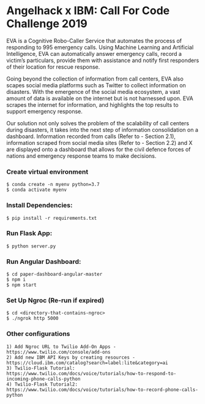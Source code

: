 # Angelhack x IBM: Call For Code Challenge 2019

EVA is a Cognitive Robo-Caller Service that automates the process of responding to 995 emergency calls. Using Machine Learning and Artificial Intelligence, EVA can automatically answer emergency calls, record a victim’s particulars, provide them with assistance and notify first responders of their location for rescue response.

Going beyond the collection of information from call centers, EVA also scapes social media platforms such as Twitter to collect information on disasters. With the emergence of the social media ecosystem, a vast amount of data is available on the internet but is not harnessed upon. EVA scrapes the internet for information, and highlights the top results to support emergency response.

Our solution not only solves the problem of the scalability of call centers during disasters, it takes into the next step of information consolidation on a dashboard. Information recorded from calls (Refer to - Section 2.1),  information scraped from social media sites  (Refer to - Section 2.2) and X are displayed onto a dashboard that allows for the civil defence forces of nations and emergency response teams to make decisions. 


### Create virtual environment

    $ conda create -n myenv python=3.7
    $ conda activate myenv
    
### Install Dependencies:

    $ pip install -r requirements.txt

### Run Flask App:

    $ python server.py
    
### Run Angular Dashboard:

    $ cd paper-dashboard-angular-master
    $ npm i
    $ npm start
    
### Set Up Ngroc (Re-run if expired)

    $ cd <directory-that-contains-ngroc>
    $ ./ngrok http 5000
    
### Other configurations

    1) Add Ngroc URL to Twilio Add-On Apps - https://www.twilio.com/console/add-ons
    2) Add new IBM API Keys by creating resources - https://cloud.ibm.com/catalog?search=label:lite&category=ai
    3) Twilio-Flask Tutorial: https://www.twilio.com/docs/voice/tutorials/how-to-respond-to-incoming-phone-calls-python
    4) Twilio-Flask Tutorial2: https://www.twilio.com/docs/voice/tutorials/how-to-record-phone-calls-python
